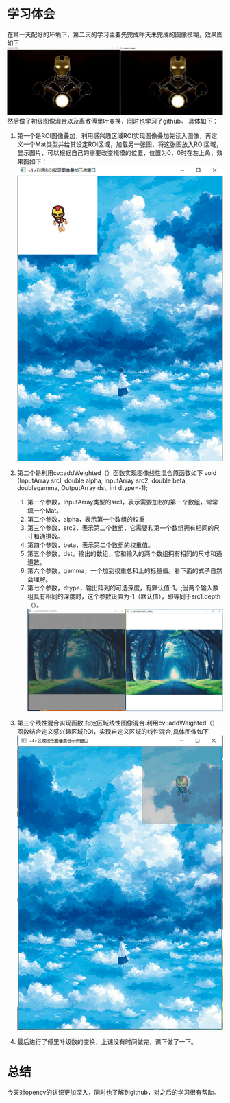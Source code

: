 # 学习体会
在第一天配好的环境下，第二天的学习主要先完成昨天未完成的图像模糊，效果图如下
![](./media/4.jpg)
然后做了初级图像混合以及离散傅里叶变换，同时也学习了github。
具体如下：
  1. 第一个是ROI图像叠加，利用感兴趣区域ROI实现图像叠加先读入图像，再定义一个Mat类型并给其设定ROI区域，加载另一张图，将这张图放入ROI区域，显示图片，可以根据自己的需要改变掩模的位置，位置为0，0时在左上角，效果图如下：
    ![](./media/2.png)
2.  第二个是利用cv::addWeighted（）函数实现图像线性混合原函数如下
        void (InputArray srcl, double alpha, InputArray src2, double beta, doublegamma, OutputArray dst, int dtype=-1);

    1. 第一个参数，InputArray类型的src1，表示需要加权的第一个数组，常常填一个Mat。
    2. 第二个参数，alpha，表示第一个数组的权重
    3. 第三个参数，src2，表示第二个数组，它需要和第一个数组拥有相同的尺寸和通道数。
    4. 第四个参数，beta，表示第二个数组的权重值。
    5. 第五个参数，dst，输出的数组，它和输入的两个数组拥有相同的尺寸和通道数。
    6. 第六个参数，gamma，一个加到权重总和上的标量值。看下面的式子自然会理解。
    7. 第七个参数，dtype，输出阵列的可选深度，有默认值-1。;当两个输入数组具有相同的深度时，这个参数设置为-1（默认值），即等同于src1.depth（）。
   ![](./media/1.jpg)
3.  第三个线性混合实现函数,指定区域线性图像混合.利用cv::addWeighted（）函数结合定义感兴趣区域ROI，实现自定义区域的线性混合,具体图像如下
![](./media/3.png)
4. 最后进行了傅里叶级数的变换，上课没有时间做完，课下做了一下。
# 总结
今天对opencv的认识更加深入，同时也了解到github，对之后的学习很有帮助。

